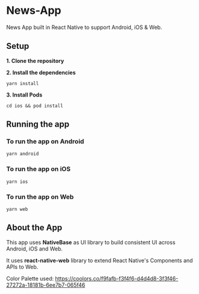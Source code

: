 # News-App
News App built in React Native to support Android, iOS &amp; Web.

## Setup

**1. Clone the repository**

**2. Install the dependencies**

`yarn install`

**3. Install Pods**

`cd ios && pod install`


## Running the app

### To run the app on Android
`yarn android`

### To run the app on iOS
`yarn ios`

### To run the app on Web
`yarn web`


## About the App

This app uses **NativeBase** as UI library to build consistent UI across Android, iOS and Web.

It uses **react-native-web** library to extend React Native's Components and APIs to Web.

Color Palette used:
https://coolors.co/f9fafb-f3f4f6-d4d4d8-3f3f46-27272a-18181b-6ee7b7-065f46
